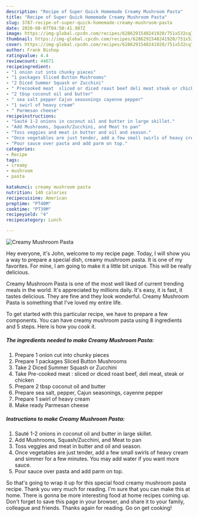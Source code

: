 ```yaml
---
description: "Recipe of Super Quick Homemade Creamy Mushroom Pasta"
title: "Recipe of Super Quick Homemade Creamy Mushroom Pasta"
slug: 3787-recipe-of-super-quick-homemade-creamy-mushroom-pasta
date: 2020-08-07T04:50:41.987Z
image: https://img-global.cpcdn.com/recipes/6286291548241920/751x532cq70/creamy-mushroom-pasta-recipe-main-photo.jpg
thumbnail: https://img-global.cpcdn.com/recipes/6286291548241920/751x532cq70/creamy-mushroom-pasta-recipe-main-photo.jpg
cover: https://img-global.cpcdn.com/recipes/6286291548241920/751x532cq70/creamy-mushroom-pasta-recipe-main-photo.jpg
author: Frank Bishop
ratingvalue: 4.4
reviewcount: 44671
recipeingredient:
- "1 onion cut into chunky pieces"
- "1 packages Sliced Button Mushrooms"
- "2 Diced Summer Squash or Zucchini"
- " Precooked meat  sliced or diced roast beef deli meat steak or chicken"
- "2 tbsp coconut oil and butter"
- " sea salt pepper Cajun seasonings cayenne pepper"
- "1 swirl of heavy cream"
- " Parmesan cheese"
recipeinstructions:
- "Sauté 1-2 onions in coconut oil and butter in large skillet."
- "Add Mushrooms, Squash/Zucchini, and Meat to pan"
- "Toss veggies and meat in butter and oil and season."
- "Once vegetables are just tender, add a few small swirls of heavy cream and simmer for a few minutes.  You may add water if you want more sauce."
- "Pour sauce over pasta and add parm on top."
categories:
- Recipe
tags:
- creamy
- mushroom
- pasta

katakunci: creamy mushroom pasta 
nutrition: 140 calories
recipecuisine: American
preptime: "PT40M"
cooktime: "PT39M"
recipeyield: "4"
recipecategory: Lunch

---
```



![Creamy Mushroom Pasta](https://img-global.cpcdn.com/recipes/6286291548241920/751x532cq70/creamy-mushroom-pasta-recipe-main-photo.jpg)

Hey everyone, it's John, welcome to my recipe page. Today, I will show you a way to prepare a special dish, creamy mushroom pasta. It is one of my favorites. For mine, I am going to make it a little bit unique. This will be really delicious.

Creamy Mushroom Pasta is one of the most well liked of current trending meals in the world. It's appreciated by millions daily. It's easy, it is fast, it tastes delicious. They are fine and they look wonderful. Creamy Mushroom Pasta is something that I've loved my entire life.




To get started with this particular recipe, we have to prepare a few components. You can have creamy mushroom pasta using 8 ingredients and 5 steps. Here is how you cook it.

<!--inarticleads1-->

##### The ingredients needed to make Creamy Mushroom Pasta:

1. Prepare 1 onion cut into chunky pieces
1. Prepare 1 packages Sliced Button Mushrooms
1. Take 2 Diced Summer Squash or Zucchini
1. Take  Pre-cooked meat : sliced or diced roast beef, deli meat, steak or chicken
1. Prepare 2 tbsp coconut oil and butter
1. Prepare  sea salt, pepper, Cajun seasonings, cayenne pepper
1. Prepare 1 swirl of heavy cream
1. Make ready  Parmesan cheese




<!--inarticleads2-->

##### Instructions to make Creamy Mushroom Pasta:

1. Sauté 1-2 onions in coconut oil and butter in large skillet.
1. Add Mushrooms, Squash/Zucchini, and Meat to pan
1. Toss veggies and meat in butter and oil and season.
1. Once vegetables are just tender, add a few small swirls of heavy cream and simmer for a few minutes.  You may add water if you want more sauce.
1. Pour sauce over pasta and add parm on top.




So that's going to wrap it up for this special food creamy mushroom pasta recipe. Thank you very much for reading. I'm sure that you can make this at home. There is gonna be more interesting food at home recipes coming up. Don't forget to save this page in your browser, and share it to your family, colleague and friends. Thanks again for reading. Go on get cooking!
